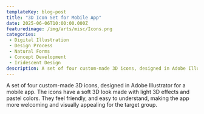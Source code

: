```yaml
---
templateKey: blog-post
title: "3D Icon Set for Mobile App"
date: 2025-06-06T10:00:00.000Z
featuredimage: /img/arts/misc/Icons.png
categories:
 - Digital Illustration
 - Design Process
 - Natural Forms
 - Concept Development
 - Iridescent Design
description: A set of four custom-made 3D icons, designed in Adobe Illustrator for a mobile app. The icons have a soft 3D look made with light 3D effects and pastel colors. They feel friendly, and easy to understand, making the app more welcoming and visually appealing for the target group.
---
```

A set of four custom-made 3D icons, designed in Adobe Illustrator for a mobile app. The icons have a soft 3D look made with light 3D effects and pastel colors. They feel friendly, and easy to understand, making the app more welcoming and visually appealing for the target group.